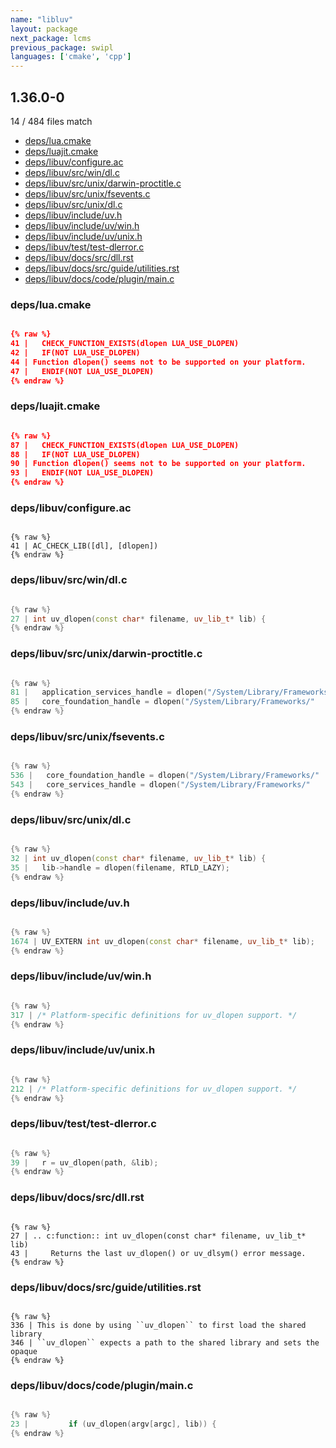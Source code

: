 ```yaml
---
name: "libluv"
layout: package
next_package: lcms
previous_package: swipl
languages: ['cmake', 'cpp']
---
```

## 1.36.0-0
14 / 484 files match

 - [deps/lua.cmake](#depsluacmake)
 - [deps/luajit.cmake](#depsluajitcmake)
 - [deps/libuv/configure.ac](#depslibuvconfigureac)
 - [deps/libuv/src/win/dl.c](#depslibuvsrcwindlc)
 - [deps/libuv/src/unix/darwin-proctitle.c](#depslibuvsrcunixdarwin-proctitlec)
 - [deps/libuv/src/unix/fsevents.c](#depslibuvsrcunixfseventsc)
 - [deps/libuv/src/unix/dl.c](#depslibuvsrcunixdlc)
 - [deps/libuv/include/uv.h](#depslibuvincludeuvh)
 - [deps/libuv/include/uv/win.h](#depslibuvincludeuvwinh)
 - [deps/libuv/include/uv/unix.h](#depslibuvincludeuvunixh)
 - [deps/libuv/test/test-dlerror.c](#depslibuvtesttest-dlerrorc)
 - [deps/libuv/docs/src/dll.rst](#depslibuvdocssrcdllrst)
 - [deps/libuv/docs/src/guide/utilities.rst](#depslibuvdocssrcguideutilitiesrst)
 - [deps/libuv/docs/code/plugin/main.c](#depslibuvdocscodepluginmainc)

### deps/lua.cmake

```cmake

{% raw %}
41 |   CHECK_FUNCTION_EXISTS(dlopen LUA_USE_DLOPEN)
42 |   IF(NOT LUA_USE_DLOPEN)
44 | Function dlopen() seems not to be supported on your platform.
47 |   ENDIF(NOT LUA_USE_DLOPEN)
{% endraw %}

```
### deps/luajit.cmake

```cmake

{% raw %}
87 |   CHECK_FUNCTION_EXISTS(dlopen LUA_USE_DLOPEN)
88 |   IF(NOT LUA_USE_DLOPEN)
90 | Function dlopen() seems not to be supported on your platform.
93 |   ENDIF(NOT LUA_USE_DLOPEN)
{% endraw %}

```
### deps/libuv/configure.ac

```

{% raw %}
41 | AC_CHECK_LIB([dl], [dlopen])
{% endraw %}

```
### deps/libuv/src/win/dl.c

```cpp

{% raw %}
27 | int uv_dlopen(const char* filename, uv_lib_t* lib) {
{% endraw %}

```
### deps/libuv/src/unix/darwin-proctitle.c

```cpp

{% raw %}
81 |   application_services_handle = dlopen("/System/Library/Frameworks/"
85 |   core_foundation_handle = dlopen("/System/Library/Frameworks/"
{% endraw %}

```
### deps/libuv/src/unix/fsevents.c

```cpp

{% raw %}
536 |   core_foundation_handle = dlopen("/System/Library/Frameworks/"
543 |   core_services_handle = dlopen("/System/Library/Frameworks/"
{% endraw %}

```
### deps/libuv/src/unix/dl.c

```cpp

{% raw %}
32 | int uv_dlopen(const char* filename, uv_lib_t* lib) {
35 |   lib->handle = dlopen(filename, RTLD_LAZY);
{% endraw %}

```
### deps/libuv/include/uv.h

```cpp

{% raw %}
1674 | UV_EXTERN int uv_dlopen(const char* filename, uv_lib_t* lib);
{% endraw %}

```
### deps/libuv/include/uv/win.h

```cpp

{% raw %}
317 | /* Platform-specific definitions for uv_dlopen support. */
{% endraw %}

```
### deps/libuv/include/uv/unix.h

```cpp

{% raw %}
212 | /* Platform-specific definitions for uv_dlopen support. */
{% endraw %}

```
### deps/libuv/test/test-dlerror.c

```cpp

{% raw %}
39 |   r = uv_dlopen(path, &lib);
{% endraw %}

```
### deps/libuv/docs/src/dll.rst

```

{% raw %}
27 | .. c:function:: int uv_dlopen(const char* filename, uv_lib_t* lib)
43 |     Returns the last uv_dlopen() or uv_dlsym() error message.
{% endraw %}

```
### deps/libuv/docs/src/guide/utilities.rst

```

{% raw %}
336 | This is done by using ``uv_dlopen`` to first load the shared library
346 | ``uv_dlopen`` expects a path to the shared library and sets the opaque
{% endraw %}

```
### deps/libuv/docs/code/plugin/main.c

```cpp

{% raw %}
23 |         if (uv_dlopen(argv[argc], lib)) {
{% endraw %}

```